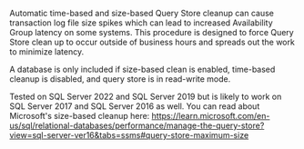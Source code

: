 Automatic time-based and size-based Query Store cleanup can cause transaction log file size spikes which can lead to increased Availability Group latency on some systems. This procedure is designed to force Query Store clean up to occur outside of business hours and spreads out the work to minimize latency. 

A database is only included if size-based clean is enabled, time-based cleanup is disabled, and query store is in read-write mode.

Tested on SQL Server 2022 and SQL Server 2019 but is likely to work on SQL Server 2017 and SQL Server 2016 as well.
You can read about Microsoft's size-based cleanup here: https://learn.microsoft.com/en-us/sql/relational-databases/performance/manage-the-query-store?view=sql-server-ver16&tabs=ssms#query-store-maximum-size

